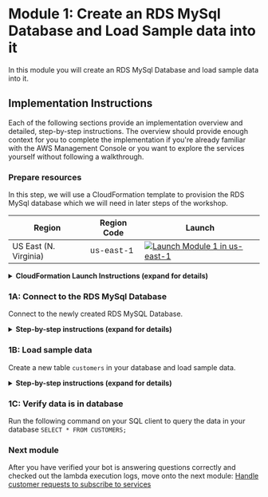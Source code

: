 # Module 1: Create an RDS MySql Database and Load Sample data into it

In this module you will create an RDS MySql Database and load sample data into it.


## Implementation Instructions

Each of the following sections provide an implementation overview and detailed, step-by-step instructions. The overview should provide enough context for you to complete the implementation if you're already familiar with the AWS Management Console or you want to explore the services yourself without following a walkthrough.

### Prepare resources 

In this step, we will use a CloudFormation template to provision the RDS MySql database which we will need in later steps of the workshop.

Region| Region Code | Launch
------|------|-------
US East (N. Virginia) |   <span style="font-family:'Courier';">us-east-1</span> | [![Launch Module 1 in us-east-1](http://docs.aws.amazon.com/AWSCloudFormation/latest/UserGuide/images/cloudformation-launch-stack-button.png)](https://console.aws.amazon.com/cloudformation/home?region=us-east-1#/stacks/new?stackName=DB-to-DL&templateURL=https://sapuzzle.com.s3.amazonaws.com/serverless-database-to-datalake-ETL-with-AWS-Glue/setup.yaml)


<details>
<summary><strong>CloudFormation Launch Instructions (expand for details)</strong></summary><p>

1. Click the **Launch Stack** link above.

1. Click **Next** on the Select Template page.

1. On the Specify Details page, enter values for Database Name, DBPassword and DBUser, leave the rest default values and click **Next** .

1. On the Options page, leave all the defaults and click **Next**.

1. Click **Create Stack**.


1. Wait for the CloudFormation to finish launching resources before proceeding to the next step. 



</p></details>


### 1A: Connect to the RDS MySql Database

Connect to the newly created RDS MySQL Database. 

<details>
<summary><strong>Step-by-step instructions (expand for details)</strong></summary><p>

1. Go to RDS instances on AWS [Console](https://console.aws.amazon.com/rds/home?region=us-east-1#dbinstances:). 

1. Click on the newly create instance and scroll down to the **Connect** . 

1. Ensure that the **Publicly accessible** is set to **Yes** and the database security group allows connection from your IP.
	
	See [here](https://docs.aws.amazon.com/AmazonRDS/latest/UserGuide/Overview.RDSSecurityGroups.html) for how to configure Security Groups

1. Using a SQL client of your choice, connect to the database using the endpoint, port, database name, database user and database password (that you defined when creating the database with CloudFormation)
	
	[Tableplus](https://tableplus.io/) and [SQL WorkBench/J](https://www.sql-workbench.eu/downloads.html) are both SQL clients that you can use for this tutorial.  
	
1. Download,open and run the [SampleData](https://s3-ap-southeast-1.amazonaws.com/sapuzzle.com/serverless-database-to-datalake-ETL-with-AWS-Glue/sampleData.sql) query on your SQL Client to create a table and load it with data.   

</details>



### 1B: Load sample data

Create a new table `customers` in your database and load sample data.

<details>
<summary><strong>Step-by-step instructions (expand for details)</strong></summary><p>

1. Download and open the [SampleData](https://s3-ap-southeast-1.amazonaws.com/sapuzzle.com/serverless-database-to-datalake-ETL-with-AWS-Glue/sampleData.sql) file.

1. Copy, paste and run the query on your SQL Client to create a table and load it with data.   

</details>



### 1C: Verify data is in database

Run the following command on your SQL client to query the data in your database
```SELECT * FROM CUSTOMERS;```
 

### Next module


After you have verified your bot is answering questions correctly and checked out the lambda execution logs, move onto the next module: [Handle customer requests to subscribe to services](../02_LexBotSubscribeService)

